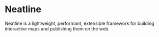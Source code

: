 # Neatline

Neatline is a lightweight, performant, extensible framework for building interactive maps and publishing them on the web.
